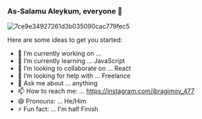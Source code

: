 ### As-Salamu Aleykum, everyone 👋
![7ce9e34927261d3b035090cac779fec5](https://user-images.githubusercontent.com/99003694/170978501-5552e177-f8ac-4394-aa8c-563415176bb1.gif)

Here are some ideas to get you started:

- 🔭 I’m currently working on ... 
- 🌱 I’m currently learning ... JavaScript
- 👯 I’m looking to collaborate on ... React
- 🤔 I’m looking for help with ... Freelance
- 💬 Ask me about ... anything
- 📫 How to reach me: ... https://instagram.com/ibragimov_477
- 😄 Pronouns: ... He/Him
- ⚡ Fun fact: ... I'm half Finish
